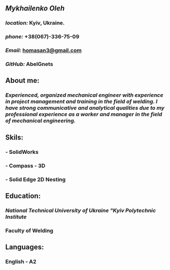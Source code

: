 ## ***Mykhailenko Oleh***

### ***location:***  Kyiv, Ukraine.
### ***phone:*** +38(067)-336-75-09
### ***Email:*** homasan3@gmail.com
### ***GitHub:*** AbelGnets

## About me: 
### *Experienced, organized mechanical engineer with experience in project management and training in the field of welding. I have strong communicative and analytical qualities due to my professional experience as a worker and manager in the field of mechanical engineering.* 


## Skils:
### - SolidWorks
### - Compass - 3D
### - Solid Edge 2D Nesting


## Education:
### *National Technical University of Ukraine "Kyiv Polytechnic Institute*
### Faculty of Welding


## Languages:
### English - A2
